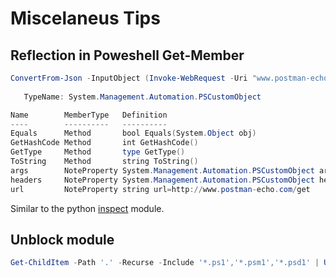 # Miscelaneus Tips

## Reflection in Poweshell Get-Member
```powershell
ConvertFrom-Json -InputObject (Invoke-WebRequest -Uri "www.postman-echo.com/get").Content | Get-Member             
                                                                                                                        
   TypeName: System.Management.Automation.PSCustomObject

Name        MemberType   Definition
----        ----------   ----------
Equals      Method       bool Equals(System.Object obj)
GetHashCode Method       int GetHashCode()
GetType     Method       type GetType()
ToString    Method       string ToString()
args        NoteProperty System.Management.Automation.PSCustomObject args=
headers     NoteProperty System.Management.Automation.PSCustomObject headers=@{x-forwarded-proto=http; x-forwarded-port=80; host=ww…
url         NoteProperty string url=http://www.postman-echo.com/get

```

Similar to the python [inspect](https://docs.python.org/3/library/inspect.html) module.

## Unblock module 
```powershell
Get-ChildItem -Path '.' -Recurse -Include '*.ps1','*.psm1','*.psd1' | Unblock-File -Verbose
```